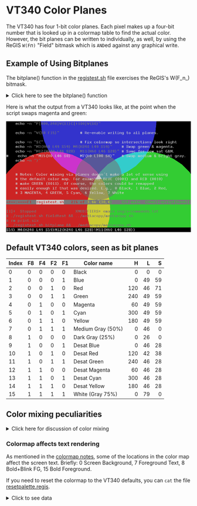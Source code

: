 # VT340 Color Planes
The VT340 has four 1-bit color planes. Each pixel makes up a four-bit
number that is looked up in a colormap table to find the actual color.
However, the bit planes can be written to individually, as well, by
using the ReGIS `W(F`_n_`)` "Field" bitmask which is `AND`ed against
any graphical write.

## Example of Using Bitplanes

The bitplane() function in the [registest.sh](registest.sh) file
exercises the ReGIS's W(F_n_) bitmask.

<details><summary>Click here to see the bitplane() function</summary>

```bash
bitplane() {
    # Test of writing to each of the four bitmap planes of the VT340.
    echo "W(I15)"		# Color "15", normally would turn all 4 bits on
    echo "W(F1)"		# F1 bitmask: Only plane 0
    echo "P[400,0]W(S1)C[+250]W(S0)"
    echo "W(F2)"		# F2 bitmask: Only plane 1
    echo "P[200,380]W(S1)C[+250]W(S0)"
    echo "W(F4)"		# F4 bitmask: Only plane 2
    echo "P[600,380]W(S1)C[+250]W(S0)"
    echo "W(F8)"		# F8 bitmask: Only plane 3
    echo "P[400,240]W(S1)C[+100]W(S0)"
    echo "P[400,240]W(S1N1)C[+50]W(S0N0)" # Negate inner circle

    echo "W(F15)"		# Re-enable writing to all planes.
    echo "S("		# Adjust colormap so intersections look right
    echo "M4(H240 L49 S59)	M3(H60 L49 S59)" # Swap green & magenta.
    echo "M12(H240 L46 S28)	M11(H60 L46 S28)" # Same for low sat G&M.
    echo "M15(H0 L46 S0)	M7(H0 L100 S0)"	  # Swap medium & bright gray.
    echo ")"

    echo -n ${ST}
    tput cup 1000
    read -s -n1 -p "Magenta & green swapped. Hit any key to reset colormap to default..."
    echo -n $'\r'
    tput el
    echo -n ${DCS}p

    echo "S("		# Undo changes to colormap
    echo "M3(H240 L49 S59)	M4(H60 L49 S59)"
    echo "M11(H240 L46 S28)	M12(H60 L46 S28)"
    echo "M7(H0 L46 S0)		M15(H0 L100 S0)"
    echo ")"
}
```
</details>

Here is what the output from a VT340 looks like, at the point when the
script swaps magenta and green:

<img src="registest-bitplane.png" align="center"/>


## Default VT340 colors, seen as bit planes

| Index | F8 | F4 | F2 | F1 | Color name        |   H |  L |  S |
|-------|----|----|----|----|-------------------|----:|---:|---:|
| 0     | 0  | 0  | 0  | 0  | Black             |   0 |  0 |  0 |
| 1     | 0  | 0  | 0  | 1  | Blue              |   0 | 49 | 59 |
| 2     | 0  | 0  | 1  | 0  | Red               | 120 | 46 | 71 |
| 3     | 0  | 0  | 1  | 1  | Green             | 240 | 49 | 59 |
| 4     | 0  | 1  | 0  | 0  | Magenta           |  60 | 49 | 59 |
| 5     | 0  | 1  | 0  | 1  | Cyan              | 300 | 49 | 59 |
| 6     | 0  | 1  | 1  | 0  | Yellow            | 180 | 49 | 59 |
| 7     | 0  | 1  | 1  | 1  | Medium Gray (50%) |   0 | 46 |  0 |
| 8     | 1  | 0  | 0  | 0  | Dark Gray (25%)   |   0 | 26 |  0 |
| 9     | 1  | 0  | 0  | 1  | Desat Blue        |   0 | 46 | 28 |
| 10    | 1  | 0  | 1  | 0  | Desat Red         | 120 | 42 | 38 |
| 11    | 1  | 0  | 1  | 1  | Desat Green       | 240 | 46 | 28 |
| 12    | 1  | 1  | 0  | 0  | Desat Magenta     |  60 | 46 | 28 |
| 13    | 1  | 1  | 0  | 1  | Desat Cyan        | 300 | 46 | 28 |
| 14    | 1  | 1  | 1  | 0  | Desat Yellow      | 180 | 46 | 28 |
| 15    | 1  | 1  | 1  | 1  | White (Gray 75%)  |   0 | 79 |  0 |

## Color mixing peculiarities

<details><summary>Click here for discussion of color mixing</summary>

The apparent intersections where colors should mix via bitplanes does
not make a lot of sense using the default color map on the VT340. In
particular, BLUE (0001) and RED (0010) make GREEN (0011)! Of course,
the colors could be remapped easily enough. It turns out only three
pairs need to be swapped to be make intersections look correct.

1. Swap magenta and green (3 and 4)
1. Swap low saturation magenta and green (11 and 12)
1. Swap medium gray with light gray (7 and 15)

<details<summary>Click for a swapped color table</summary>

| Index | F8 | F4 | F2 | F1 | Color name        |   H |  L |  S |
|-------|----|----|----|----|-------------------|----:|---:|---:|
| 0     | 0  | 0  | 0  | 0  | Black             |   0 |  0 |  0 |
| 1     | 0  | 0  | 0  | 1  | Blue              |   0 | 49 | 59 |
| 2     | 0  | 0  | 1  | 0  | Red               | 120 | 46 | 71 |
| 3     | 0  | 0  | 1  | 1  | Magenta           |  60 | 49 | 59 |
| 4     | 0  | 1  | 0  | 0  | Green             | 240 | 49 | 59 |
| 5     | 0  | 1  | 0  | 1  | Cyan              | 300 | 49 | 59 |
| 6     | 0  | 1  | 1  | 0  | Yellow            | 180 | 49 | 59 |
| 7     | 0  | 1  | 1  | 1  | White (Gray 75%)  |   0 | 79 |  0 |
| 8     | 1  | 0  | 0  | 0  | Dark Gray (25%)   |   0 | 26 |  0 |
| 9     | 1  | 0  | 0  | 1  | Desat Blue        |   0 | 46 | 28 |
| 10    | 1  | 0  | 1  | 0  | Desat Red         | 120 | 42 | 38 |
| 11    | 1  | 0  | 1  | 1  | Desat Magenta     |  60 | 46 | 28 |
| 12    | 1  | 1  | 0  | 0  | Desat Green       | 240 | 46 | 28 |
| 13    | 1  | 1  | 0  | 1  | Desat Cyan        | 300 | 46 | 28 |
| 14    | 1  | 1  | 1  | 0  | Desat Yellow      | 180 | 46 | 28 |
| 15    | 1  | 1  | 1  | 1  | Medium Gray (50%) |   0 | 46 |  0 |
</details>


</details>


### Colormap affects text rendering

As mentioned in the [colormap notes](../colormap/colormap.md), some of
the locations in the color map affect the screen text. Briefly: 0 Screen
Background, 7 Foreground Text, 8 Bold+Blink FG, 15 Bold Foreground. 

If you need to reset the colormap to the VT340 defaults, you can `cat`
the file [resetpalette.regis](resetpalette.regis).

<details><summary>Click to see data</summary>

```
Esc P0p
S(
M 0 	(H  0 L  0 S  0)
M 1 	(H  0 L 49 S 59)
M 2 	(H120 L 46 S 71)
M 3 	(H240 L 49 S 59)
M 4 	(H 60 L 49 S 59)
M 5 	(H300 L 49 S 59)
M 6 	(H180 L 49 S 59)
M 7 	(H  0 L 46 S  0)
M 8 	(H  0 L 26 S  0)
M 9 	(H  0 L 46 S 28)
M 10	(H120 L 42 S 38)
M 11	(H240 L 46 S 28)
M 12	(H 60 L 46 S 28)
M 13	(H300 L 46 S 28)
M 14	(H180 L 46 S 28)
M 15	(H  0 L 79 S  0)
)
Esc \
```
</details>

